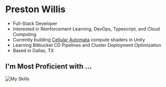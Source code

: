 # Preston Willis
- Full-Stack Developer
- Interested in Reinforcement Learning, DevOps, Typescript, and Cloud Computing
- Currently building [Cellular Automata](https://www.techtarget.com/searchenterprisedesktop/definition/cellular-automaton#:~:text=A%20cellular%20automaton%20(CA)%20is,the%20states%20of%20neighboring%20cells.) compute shaders in Unity
- Learning Bitbucket CD Pipelines and Cluster Deployment Optimization
- Based in Dallas, TX

## I'm Most Proficient with ...
![My Skills](https://skillicons.dev/icons?i=py,ts,cpp,react,nodejs,next,expressjs,flask,graphql,apollo,django,prisma,postgres,kubernetes,docker,githubactions,aws,arduino,raspberrypi,tensorflow,pytorch,unity,vim)

